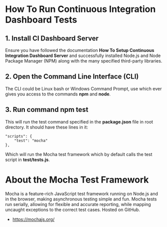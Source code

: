 # How To Run Continuous Integration Dashboard Tests

## 1. Install CI Dashboard Server
Ensure you have followed the documentation **How To Setup Continuous Integration Dashboard Server** and successfully installed Node.js and Node Package Manager (NPM) along with the many specified third-party libraries.

## 2. Open the Command Line Interface (CLI)
The CLI could be Linux bash or Windows Command Prompt, use which ever gives you access to the commands **npm** and **node**.

## 3. Run command **npm test**
This will run the test command specified in the **package.json** file in root directory. It should have these lines in it:

```
"scripts": {
    "test": "mocha"
},
```

Which will run the Mocha test framework which by default calls the test script in **test/tests.js**.

# About the Mocha Test Framework

Mocha is a feature-rich JavaScript test framework running on Node.js and in the browser, making asynchronous testing simple and fun. Mocha tests run serially, allowing for flexible and accurate reporting, while mapping uncaught exceptions to the correct test cases. Hosted on GitHub.

* https://mochajs.org/
